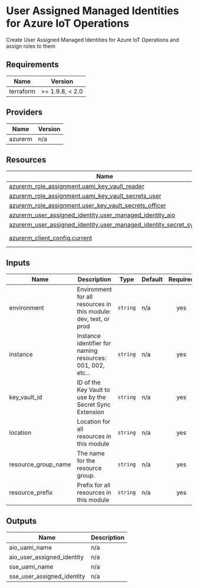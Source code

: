 <!-- BEGIN_TF_DOCS -->
<!-- markdown-table-prettify-ignore-start -->
# User Assigned Managed Identities for Azure IoT Operations

Create User Assigned Managed Identities for Azure IoT Operations and assign roles to them

## Requirements

| Name | Version |
|------|---------|
| terraform | >= 1.9.8, < 2.0 |

## Providers

| Name | Version |
|------|---------|
| azurerm | n/a |

## Resources

| Name | Type |
|------|------|
| [azurerm_role_assignment.uami_key_vault_reader](https://registry.terraform.io/providers/hashicorp/azurerm/latest/docs/resources/role_assignment) | resource |
| [azurerm_role_assignment.uami_key_vault_secrets_user](https://registry.terraform.io/providers/hashicorp/azurerm/latest/docs/resources/role_assignment) | resource |
| [azurerm_role_assignment.user_key_vault_secrets_officer](https://registry.terraform.io/providers/hashicorp/azurerm/latest/docs/resources/role_assignment) | resource |
| [azurerm_user_assigned_identity.user_managed_identity_aio](https://registry.terraform.io/providers/hashicorp/azurerm/latest/docs/resources/user_assigned_identity) | resource |
| [azurerm_user_assigned_identity.user_managed_identity_secret_sync](https://registry.terraform.io/providers/hashicorp/azurerm/latest/docs/resources/user_assigned_identity) | resource |
| [azurerm_client_config.current](https://registry.terraform.io/providers/hashicorp/azurerm/latest/docs/data-sources/client_config) | data source |

## Inputs

| Name | Description | Type | Default | Required |
|------|-------------|------|---------|:--------:|
| environment | Environment for all resources in this module: dev, test, or prod | `string` | n/a | yes |
| instance | Instance identifier for naming resources: 001, 002, etc... | `string` | n/a | yes |
| key\_vault\_id | ID of the Key Vault to use by the Secret Sync Extension | `string` | n/a | yes |
| location | Location for all resources in this module | `string` | n/a | yes |
| resource\_group\_name | The name for the resource group. | `string` | n/a | yes |
| resource\_prefix | Prefix for all resources in this module | `string` | n/a | yes |

## Outputs

| Name | Description |
|------|-------------|
| aio\_uami\_name | n/a |
| aio\_user\_assigned\_identity | n/a |
| sse\_uami\_name | n/a |
| sse\_user\_assigned\_identity | n/a |
<!-- markdown-table-prettify-ignore-end -->
<!-- END_TF_DOCS -->
